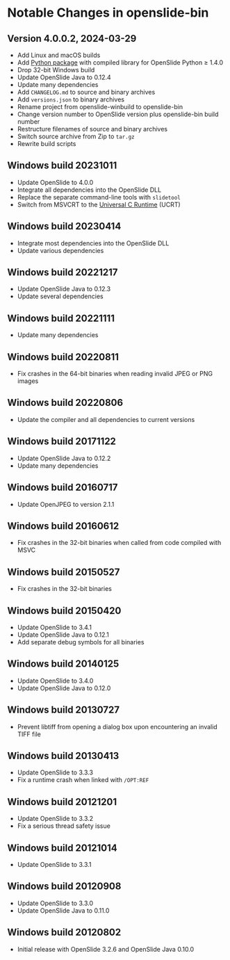 # Notable Changes in openslide-bin

## Version 4.0.0.2, 2024-03-29

* Add Linux and macOS builds
* Add [Python package][py] with compiled library for OpenSlide Python ≥ 1.4.0
* Drop 32-bit Windows build
* Update OpenSlide Java to 0.12.4
* Update many dependencies
* Add `CHANGELOG.md` to source and binary archives
* Add `versions.json` to binary archives
* Rename project from openslide-winbuild to openslide-bin
* Change version number to OpenSlide version plus openslide-bin build number
* Restructure filenames of source and binary archives
* Switch source archive from Zip to `tar.gz`
* Rewrite build scripts

[py]: https://pypi.org/project/openslide-bin/


## Windows build 20231011

* Update OpenSlide to 4.0.0
* Integrate all dependencies into the OpenSlide DLL
* Replace the separate command-line tools with `slidetool`
* Switch from MSVCRT to the [Universal C Runtime][ucrt] (UCRT)

[ucrt]: https://learn.microsoft.com/en-us/cpp/windows/universal-crt-deployment


## Windows build 20230414

* Integrate most dependencies into the OpenSlide DLL
* Update various dependencies


## Windows build 20221217

* Update OpenSlide Java to 0.12.3
* Update several dependencies


## Windows build 20221111

* Update many dependencies


## Windows build 20220811

* Fix crashes in the 64-bit binaries when reading invalid JPEG or PNG images


## Windows build 20220806

* Update the compiler and all dependencies to current versions


## Windows build 20171122

* Update OpenSlide Java to 0.12.2
* Update many dependencies


## Windows build 20160717

* Update OpenJPEG to version 2.1.1


## Windows build 20160612

* Fix crashes in the 32-bit binaries when called from code compiled with MSVC


## Windows build 20150527

* Fix crashes in the 32-bit binaries


## Windows build 20150420

* Update OpenSlide to 3.4.1
* Update OpenSlide Java to 0.12.1
* Add separate debug symbols for all binaries


## Windows build 20140125

* Update OpenSlide to 3.4.0
* Update OpenSlide Java to 0.12.0


## Windows build 20130727

* Prevent libtiff from opening a dialog box upon encountering an invalid TIFF
  file


## Windows build 20130413

* Update OpenSlide to 3.3.3
* Fix a runtime crash when linked with `/OPT:REF`


## Windows build 20121201

* Update OpenSlide to 3.3.2
* Fix a serious thread safety issue


## Windows build 20121014

* Update OpenSlide to 3.3.1


## Windows build 20120908

* Update OpenSlide to 3.3.0
* Update OpenSlide Java to 0.11.0


## Windows build 20120802

* Initial release with OpenSlide 3.2.6 and OpenSlide Java 0.10.0
